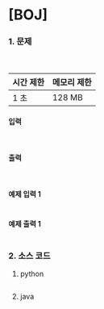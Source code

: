 # [BOJ]

### 1. 문제

####  ``` ```

| 시간 제한 | 메모리 제한 |
|:------|:-------| 
| 1 초   | 128 MB |


#### 입력

``` ```

#### 출력

``` ```


#### 예제 입력 1

```

```

#### 예제 출력 1

```

```


### 2. 소스 코드

1. python

```python

```

2. java

```java

```


